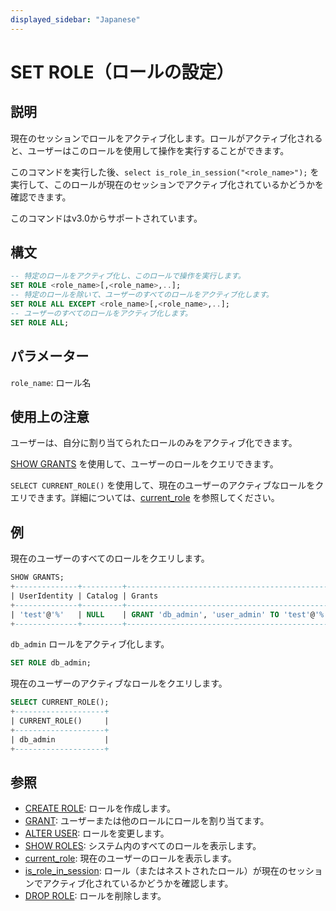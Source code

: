 ```yaml
---
displayed_sidebar: "Japanese"
---
```


# SET ROLE（ロールの設定）

## 説明

現在のセッションでロールをアクティブ化します。ロールがアクティブ化されると、ユーザーはこのロールを使用して操作を実行することができます。

このコマンドを実行した後、`select is_role_in_session("<role_name>");` を実行して、このロールが現在のセッションでアクティブ化されているかどうかを確認できます。

このコマンドはv3.0からサポートされています。

## 構文

```SQL
-- 特定のロールをアクティブ化し、このロールで操作を実行します。
SET ROLE <role_name>[,<role_name>,..];
-- 特定のロールを除いて、ユーザーのすべてのロールをアクティブ化します。
SET ROLE ALL EXCEPT <role_name>[,<role_name>,..]; 
-- ユーザーのすべてのロールをアクティブ化します。
SET ROLE ALL;
```

## パラメーター

`role_name`: ロール名

## 使用上の注意

ユーザーは、自分に割り当てられたロールのみをアクティブ化できます。

[SHOW GRANTS](./SHOW_GRANTS.md) を使用して、ユーザーのロールをクエリできます。

`SELECT CURRENT_ROLE()` を使用して、現在のユーザーのアクティブなロールをクエリできます。詳細については、[current_role](../../sql-functions/utility-functions/current_role.md) を参照してください。

## 例

現在のユーザーのすべてのロールをクエリします。

```SQL
SHOW GRANTS;
+--------------+---------+----------------------------------------------+
| UserIdentity | Catalog | Grants                                       |
+--------------+---------+----------------------------------------------+
| 'test'@'%'   | NULL    | GRANT 'db_admin', 'user_admin' TO 'test'@'%' |
+--------------+---------+----------------------------------------------+
```

`db_admin` ロールをアクティブ化します。

```SQL
SET ROLE db_admin;
```

現在のユーザーのアクティブなロールをクエリします。

```SQL
SELECT CURRENT_ROLE();
+--------------------+
| CURRENT_ROLE()     |
+--------------------+
| db_admin           |
+--------------------+
```

## 参照

- [CREATE ROLE](CREATE_ROLE.md): ロールを作成します。
- [GRANT](GRANT.md): ユーザーまたは他のロールにロールを割り当てます。
- [ALTER USER](ALTER_USER.md): ロールを変更します。
- [SHOW ROLES](SHOW_ROLES.md): システム内のすべてのロールを表示します。
- [current_role](../../sql-functions/utility-functions/current_role.md): 現在のユーザーのロールを表示します。
- [is_role_in_session](../../sql-functions/utility-functions/is_role_in_session.md): ロール（またはネストされたロール）が現在のセッションでアクティブ化されているかどうかを確認します。
- [DROP ROLE](DROP_ROLE.md): ロールを削除します。
